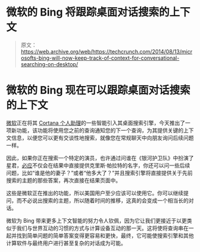 # 微软的 Bing 将跟踪桌面对话搜索的上下文

> 原文：<https://web.archive.org/web/https://techcrunch.com/2014/08/13/microsofts-bing-will-now-keep-track-of-context-for-conversational-searching-on-desktop/>

# 微软的 Bing 现在可以跟踪桌面对话搜索的上下文

[微软](https://web.archive.org/web/20221007134049/http://www.crunchbase.com/organization/microsoft)正在将其 [Cortana 个人助理](https://web.archive.org/web/20221007134049/https://beta.techcrunch.com/2014/03/04/watch-microsofts-cortana-assistant-for-windows-phone-8-1-shown-off-on-video/)的一些智能引入其桌面搜索引擎，今天推出了一项新功能，该功能将使用您之前的查询通知您的下一个查询，为其提供关键的上下文信息，以便您可以更有交谈性地搜索，就像您在常规聊天中向朋友询问后续问题一样。

因此，如果你正在搜索一个特定的演员，也许通过问谁在《银河护卫队》中扮演了星君，[必应](https://web.archive.org/web/20221007134049/http://www.crunchbase.com/product/bing)不仅会在结果中直接提供克里斯·帕拉特的名字，你还可以问一些后续问题，比如“谁是他的妻子？”或者“他多大了？”并且搜索引擎将直接提供关于先前搜索的主题的那些答案，再次直接在结果页面中。

这些是微软正在推出的功能，所以美国用户至少应该可以使用它。你可以继续提问，而不必说出搜索的主题，所以随着时间的推移，这真的会变成一个相当长的对话。

微软为 Bing 带来更多上下文智能的努力令人钦佩，因为它让我们更接近于以更类似于我们与世界互动的习惯的方式与计算设备互动的那一天。这将使将查询串在一起并找到简单问题的简单答案变得更容易和更快，最终，它可能使搜索引擎和其他计算软件与最终用户进行甚至复杂的对话成为可能。